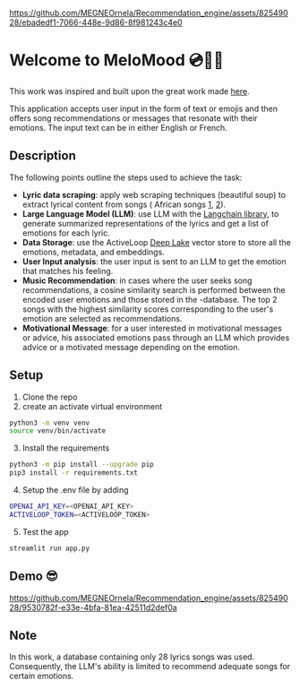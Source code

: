 
https://github.com/MEGNEOrnela/Recommendation_engine/assets/82549028/ebadedf1-7066-448e-9d86-8f981243c4e0
# Welcome to MeloMood 💿🎵💬

This work was inspired and built upon the great work made [here](https://github.com/FrancescoSaverioZuppichini/FairytaleDJ/tree/main).

This application accepts user input in the form of text or emojis and then offers song recommendations or messages that resonate with their emotions. 
The input text can be in either English or French.

## Description

The following points outline the steps used to achieve the task:
- **Lyric data scraping**: apply web scraping techniques (beautiful soup) to extract lyrical content from songs ( African songs [1](https://afrikalyrics.com/top-lyrics), [2](https://afrikalyrics.com/language/French)).
- **Large Language Model (LLM)**: use LLM with the [Langchain library](https://python.langchain.com/docs/get_started/introduction.html), to generate summarized representations of the lyrics and get a list of emotions for each lyric.
- **Data Storage**: use the ActiveLoop [Deep Lake](https://www.deeplake.ai/) vector store to store all the emotions, metadata, and embeddings.
- **User Input analysis**: the user input is sent to an LLM to get the emotion that matches his feeling.
- **Music Recommendation**: in cases where the user seeks song recommendations,  a cosine similarity search is performed between the encoded user emotions and those stored in the -database. The top 2 songs with the highest similarity scores corresponding to the user's emotion are selected as recommendations.
- **Motivational Message**: for a user interested in motivational messages or advice, his associated emotions pass through an LLM which  provides advice or a motivated message depending on the emotion.


## Setup

1. Clone the repo 
2. create an activate virtual environment
```bash
python3 -m venv venv
source venv/bin/activate
   ```
3. Install the requirements
```bash
python3 -m pip install --upgrade pip
pip3 install -r requirements.txt
   ```
4. Setup the .env file by adding
  ```bash
OPENAI_API_KEY=<OPENAI_API_KEY>
ACTIVELOOP_TOKEN=<ACTIVELOOP_TOKEN>
   ```
5. Test the app
```bash
streamlit run app.py
```

## Demo 😎
https://github.com/MEGNEOrnela/Recommendation_engine/assets/82549028/9530782f-e33e-4bfa-81ea-42511d2def0a

## Note 
In this work, a database containing only 28 lyrics songs was used. Consequently, the LLM's ability is limited to recommend adequate songs for certain emotions.
